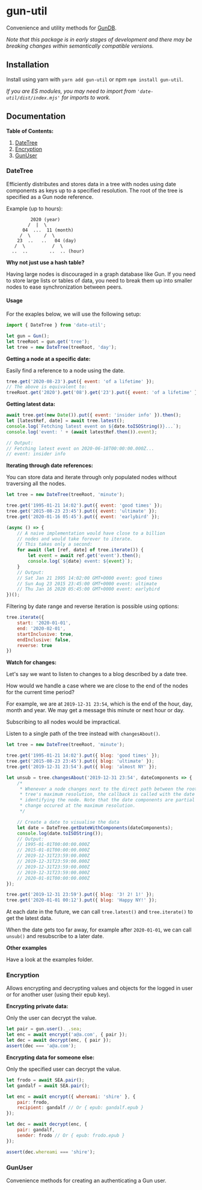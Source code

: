 # gun-util

Convenience and utility methods for [GunDB](https://github.com/amark/gun).

*Note that this package is in early stages of development and there may be breaking changes within semantically compatible versions.*

## Installation

Install using yarn with `yarn add gun-util` or npm `npm install gun-util`.

*If you are ES modules, you may need to import from `'date-util/dist/index.mjs'` for imports to work.*

## Documentation

**Table of Contents:**

1. [DateTree](#DateTree)
2. [Encryption](#Encryption)
3. [GunUser](#GunUser)

### DateTree

Efficiently distributes and stores data in a tree with nodes using date components as keys up
to a specified resolution. The root of the tree is specified as a Gun node reference.

Example (up to hours): 

```
         2020 (year)
        /  |  \
      04  ...  11 (month)
     /  \     /  \
    23  ..   ..   04 (day)
   /  \          /  \
  ..  ..        ..  .. (hour)
```

**Why not just use a hash table?**

Having large nodes is discouraged in a graph database like Gun. If you need to store large lists or tables of data, you need to break them up into smaller nodes to ease synchronization between peers.

#### Usage

For the exaples below, we will use the following setup:

```javascript
import { DateTree } from 'date-util';

let gun = Gun();
let treeRoot = gun.get('tree');
let tree = new DateTree(treeRoot, 'day');
```

**Getting a node at a specific date:**

Easily find a reference to a node using the date.

```javascript
tree.get('2020-08-23').put({ event: 'of a lifetime' });
// The above is equivalent to:
treeRoot.get('2020').get('08').get('23').put({ event: 'of a lifetime' });
```

**Getting latest data:**

```javascript
await tree.get(new Date()).put({ event: 'insider info' }).then();
let [latestRef, date] = await tree.latest();
console.log(`Fetching latest event on ${date.toISOString()}...`);
console.log('event: ' + (await latestRef.then()).event);

// Output:
// Fetching latest event on 2020-06-18T00:00:00.000Z...
// event: insider info
```

**Iterating through date references:**

You can store data and iterate through only populated nodes without
traversing all the nodes.

```javascript
let tree = new DateTree(treeRoot, 'minute');

tree.get('1995-01-21 14:02').put({ event: 'good times' });
tree.get('2015-08-23 23:45').put({ event: 'ultimate' });
tree.get('2020-01-16 05:45').put({ event: 'earlybird' });

(async () => {
    // A naive implementation would have close to a billion
    // nodes and would take forever to iterate.
    // This takes only a second:
    for await (let [ref, date] of tree.iterate()) {
        let event = await ref.get('event').then();
        console.log(`${date} event: ${event}`);
    }
    // Output:
    // Sat Jan 21 1995 14:02:00 GMT+0000 event: good times
    // Sun Aug 23 2015 23:45:00 GMT+0000 event: ultimate
    // Thu Jan 16 2020 05:45:00 GMT+0000 event: earlybird
})();
```

Filtering by date range and reverse iteration is possible using options:

```javascript
tree.iterate({
    start: '2020-01-01',
    end: '2020-02-01',
    startInclusive: true,
    endInclusive: false,
    reverse: true
})
```

**Watch for changes:**

Let's say we want to listen to changes to a blog described
by a date tree.

How would we handle a case where we are close to the end
of the nodes for the current time period?

For example, we are at `2019-12-31 23:54`, which is the end
of the hour, day, month and year. We may get a message this
minute or next hour or day.

Subscribing to all nodes would be impractical.

Listen to a single path of the tree instead with `changesAbout()`.

```javascript
let tree = new DateTree(treeRoot, 'minute');

tree.get('1995-01-21 14:02').put({ blog: 'good times' });
tree.get('2015-08-23 23:45').put({ blog: 'ultimate' });
tree.get('2019-12-31 23:54').put({ blog: 'almost NY' });

let unsub = tree.changesAbout('2019-12-31 23:54', dateComponents => {
    /*
     * Whenever a node changes next to the direct path between the root and the
     * tree's maximum resolution, the callback is called with the date components
     * identifying the node. Note that the date components are partial unless the
     * change occured at the maximum resolution.
     */

    // Create a date to visualise the data
    let date = DateTree.getDateWithComponents(dateComponents);
    console.log(date.toISOString());
    // Output:
    // 1995-01-01T00:00:00.000Z
    // 2015-01-01T00:00:00.000Z
    // 2019-12-31T23:59:00.000Z
    // 2019-12-31T23:59:00.000Z
    // 2019-12-31T23:59:00.000Z
    // 2019-12-31T23:59:00.000Z
    // 2020-01-01T00:00:00.000Z
});

tree.get('2019-12-31 23:59').put({ blog: '3! 2! 1!' });
tree.get('2020-01-01 00:12').put({ blog: 'Happy NY!' });
```

At each date in the future, we can call `tree.latest()`
and `tree.iterate()` to get the latest data.

When the date gets too far away, for example after `2020-01-01`,
we can call `unsub()` and resubscribe to a later date.

**Other examples**

Have a look at the examples folder.

### Encryption

Allows encrypting and decrypting values and objects for the logged in user
or for another user (using their epub key).

**Encrypting private data:**

Only the user can decrypt the value.

```javascript
let pair = gun.user()._.sea;
let enc = await encrypt('a@a.com', { pair });
let dec = await decrypt(enc, { pair });
assert(dec === 'a@a.com');
```

**Encrypting data for someone else:**

Only the specified user can decrypt the value.

```javascript
let frodo = await SEA.pair();
let gandalf = await SEA.pair();

let enc = await encrypt({ whereami: 'shire' }, {
    pair: frodo,
    recipient: gandalf // Or { epub: gandalf.epub }
});

let dec = await decrypt(enc, {
    pair: gandalf,
    sender: frodo // Or { epub: frodo.epub }
});

assert(dec.whereami === 'shire');
```

### GunUser

Convenience methods for creating an authenticating a Gun user.

